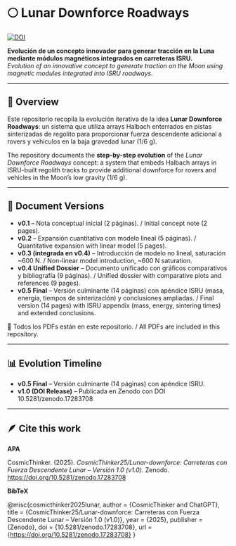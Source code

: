 # 🌕 Lunar Downforce Roadways

[![DOI](https://zenodo.org/badge/DOI/10.5281/zenodo.17283708.svg)](https://doi.org/10.5281/zenodo.17283708)


**Evolución de un concepto innovador para generar tracción en la Luna mediante módulos magnéticos integrados en carreteras ISRU.**  
*Evolution of an innovative concept to generate traction on the Moon using magnetic modules integrated into ISRU roadways.*

---

## 📖 Overview

Este repositorio recopila la evolución iterativa de la idea **Lunar Downforce Roadways**: un sistema que utiliza arrays Halbach enterrados en pistas sinterizadas de regolito para proporcionar fuerza descendente adicional a rovers y vehículos en la baja gravedad lunar (1/6 g).  

The repository documents the **step-by-step evolution** of the *Lunar Downforce Roadways* concept: a system that embeds Halbach arrays in ISRU-built regolith tracks to provide additional downforce for rovers and vehicles in the Moon’s low gravity (1/6 g).

---

## 📂 Document Versions

- **v0.1** – Nota conceptual inicial (2 páginas). / Initial concept note (2 pages).  
- **v0.2** – Expansión cuantitativa con modelo lineal (5 páginas). / Quantitative expansion with linear model (5 pages).  
- **v0.3 (integrada en v0.4)** – Introducción de modelo no lineal, saturación ~600 N. / Non-linear model introduction, ~600 N saturation.  
- **v0.4 Unified Dossier** – Documento unificado con gráficos comparativos y bibliografía (9 páginas). / Unified dossier with comparative plots and references (9 pages).  
- **v0.5 Final** – Versión culminante (14 páginas) con apéndice ISRU (masa, energía, tiempos de sinterización) y conclusiones ampliadas. / Final version (14 pages) with ISRU appendix (mass, energy, sintering times) and extended conclusions.  

📑 Todos los PDFs están en este repositorio. / All PDFs are included in this repository.

---

## 📊 Evolution Timeline

- **v0.5 Final** – Versión culminante (14 páginas) con apéndice ISRU.  
- **v1.0 (DOI Release)** – Publicada en Zenodo con DOI 10.5281/zenodo.17283708  

---

## 🪶 Cite this work

**APA**

CosmicThinker. (2025). *CosmicThinker25/Lunar-downforce: Carreteras con Fuerza Descendente Lunar – Versión 1.0 (v1.0).* Zenodo. https://doi.org/10.5281/zenodo.17283708  

**BibTeX**

@misc{cosmicthinker2025lunar,
  author       = {CosmicThinker and ChatGPT},
  title        = {CosmicThinker25/Lunar-downforce: Carreteras con Fuerza Descendente Lunar – Versión 1.0 (v1.0)},
  year         = {2025},
  publisher    = {Zenodo},
  doi          = {10.5281/zenodo.17283708},
  url          = {https://doi.org/10.5281/zenodo.17283708}
}

